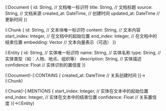 (:Document {
    id: String,           // 文档唯一标识符
    title: String,        // 文档标题
    source: String,       // 文档来源
    created_at: DateTime, // 创建时间
    updated_at: DateTime  // 更新时间
})

(:Chunk {
    id: String,           // 文本块唯一标识符
    content: String,      // 文本内容
    start_index: Integer, // 在文档中的起始位置
    end_index: Integer,   // 在文档中的结束位置
    embedding: Vector     // 文本向量表示（可选）
})

(:Entity {
    id: String,           // 实体唯一标识符
    name: String,         // 实体名称
    type: String,         // 实体类型（如：人物、地点、组织等）
    description: String,  // 实体描述
    confidence: Float     // 实体识别的置信度
})

(:Document)-[:CONTAINS {
    created_at: DateTime  // 关系创建时间
}]->(:Chunk)

(:Chunk)-[:MENTIONS {
    start_index: Integer, // 实体在文本中的起始位置
    end_index: Integer,   // 实体在文本中的结束位置
    confidence: Float     // 关系置信度
}]->(:Entity)
